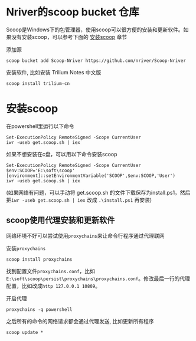 # Nriver的scoop bucket 仓库

Scoop是Windows下的包管理器，使用scoop可以很方便的安装和更新软件。如果没有安装scoop，可以参考下面的 [安装scoop](#安装scoop)
章节

添加源

```
scoop bucket add Scoop-Nriver https://github.com/nriver/Scoop-Nriver
```

安装软件, 比如安装 Trilium Notes 中文版

```
scoop install trilium-cn
```

# 安装scoop

在powershell里运行以下命令

```
Set-ExecutionPolicy RemoteSigned -Scope CurrentUser
iwr -useb get.scoop.sh | iex
```

如果不想安装在c盘，可以用以下命令安装scoop

```
Set-ExecutionPolicy RemoteSigned -Scope CurrentUser
$env:SCOOP='E:\soft\scoop'
[environment]::setEnvironmentVariable('SCOOP',$env:SCOOP,'User')
iwr -useb get.scoop.sh | iex
```

(如果网络有问题，可以手动将 get.scoop.sh 的文件下载保存为install.ps1，然后把`iwr -useb get.scoop.sh | iex`
改成 `.\install.ps1` 再安装)

## scoop使用代理安装和更新软件

网络环境不好可以尝试使用`proxychains`来让命令行程序通过代理联网

安装`proxychains`

```
scoop install proxychains
```

找到配置文件`proxychains.conf`，比如`E:\soft\scoop\persist\proxychains\proxychains.conf`。修改最后一行的代理配置，比如改成`http 127.0.0.1 10809`。

开启代理

```
proxychains -q powershell
```

之后所有的命令的网络请求都会通过代理发送, 比如更新所有程序

```
scoop update *
```

